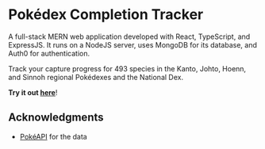 # Pokédex Completion Tracker

A full-stack MERN web application developed with React, TypeScript, and ExpressJS. It runs on a NodeJS server, uses MongoDB for its database, and Auth0 for authentication.

Track your capture progress for 493 species in the Kanto, Johto, Hoenn, and Sinnoh regional Pokédexes and the National Dex.

**Try it out [here](https://pokedex.cyclic.app/)**!


## Acknowledgments

* [PokéAPI](https://pokeapi.co/) for the data
